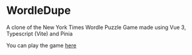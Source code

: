 # WordleDupe
A clone of the New York Times Wordle Puzzle Game made using Vue 3, Typescript (Vite) and Pinia

You can play the game [here](https://arc-menace.github.io/WordleDupe)


